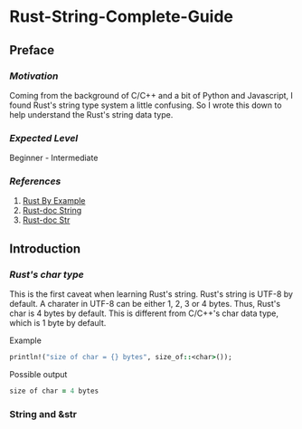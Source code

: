 # Rust-String-Complete-Guide

## Preface

### *Motivation*
Coming from the background of C/C++ and a bit of Python and Javascript, I found Rust's string type system a little confusing. So I wrote this down to help understand the Rust's string data type.
### *Expected Level*
Beginner - Intermediate
### *References*
1. [Rust By Example](https://doc.rust-lang.org/rust-by-example/std/str.html)
2. [Rust-doc String](https://doc.rust-lang.org/std/string/struct.String.html#method.split_off)
3. [Rust-doc Str](https://doc.rust-lang.org/std/primitive.str.html#impl-Add%3C%26%27_%20str%3E)


## Introduction

### *Rust's char type*
This is the first caveat when learning Rust's string. Rust's string is UTF-8 by default. A charater in UTF-8 can be either 1, 2, 3 or 4 bytes. Thus, Rust's char is 4 bytes by default. This is different from C/C++'s char data type, which is 1 byte by default.

Example
```rb
println!("size of char = {} bytes", size_of::<char>());
```
Possible output
```rb
size of char = 4 bytes
```

### String and &str
